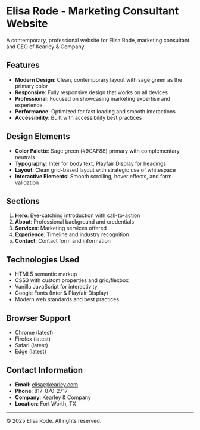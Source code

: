 # Elisa Rode - Marketing Consultant Website

A contemporary, professional website for Elisa Rode, marketing consultant and CEO of Kearley & Company.

## Features

- **Modern Design**: Clean, contemporary layout with sage green as the primary color
- **Responsive**: Fully responsive design that works on all devices
- **Professional**: Focused on showcasing marketing expertise and experience
- **Performance**: Optimized for fast loading and smooth interactions
- **Accessibility**: Built with accessibility best practices

## Design Elements

- **Color Palette**: Sage green (#9CAF88) primary with complementary neutrals
- **Typography**: Inter for body text, Playfair Display for headings
- **Layout**: Clean grid-based layout with strategic use of whitespace
- **Interactive Elements**: Smooth scrolling, hover effects, and form validation

## Sections

1. **Hero**: Eye-catching introduction with call-to-action
2. **About**: Professional background and credentials
3. **Services**: Marketing services offered
4. **Experience**: Timeline and industry recognition
5. **Contact**: Contact form and information

## Technologies Used

- HTML5 semantic markup
- CSS3 with custom properties and grid/flexbox
- Vanilla JavaScript for interactivity
- Google Fonts (Inter & Playfair Display)
- Modern web standards and best practices

## Browser Support

- Chrome (latest)
- Firefox (latest)
- Safari (latest)
- Edge (latest)

## Contact Information

- **Email**: elisa@kearley.com
- **Phone**: 817-870-2717
- **Company**: Kearley & Company
- **Location**: Fort Worth, TX

---

© 2025 Elisa Rode. All rights reserved.

